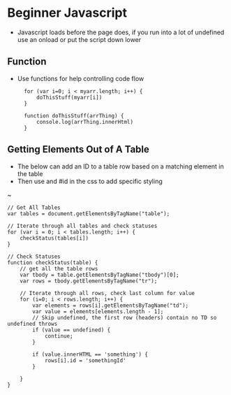 # Beginner Javascript #

* Javascript loads before the page does, if you run into a lot of undefined use an onload or put the script down lower

## Function ##
* Use functions for help controlling code flow

        for (var i=0; i < myarr.length; i++) {
            doThisStuff(myarr[i])
        }

        function doThisStuff(arrThing) {
            console.log(arrThing.innerHtml)
        }

## Getting Elements Out of A Table ##

* The below can add an ID to a table row based on a matching element in the table
* Then use and #id in the css to add specific styling

~

    // Get All Tables 
    var tables = document.getElementsByTagName("table");    

    // Iterate through all tables and check statuses
    for (var i = 0; i < tables.length; i++) {
        checkStatus(tables[i])
    }

    // Check Statuses
    function checkStatus(table) {
        // get all the table rows
        var tbody = table.getElementsByTagName("tbody")[0];
        var rows = tbody.getElementsByTagName("tr");

        // Iterate through all rows, check last column for value
        for (i=0; i < rows.length; i++) {
            var elements = rows[i].getElementsByTagName("td");
            var value = elements[elements.length - 1];
            // Skip undefined, the first row (headers) contain no TD so undefined throws
            if (value == undefined) {
                continue;
            }

            if (value.innerHTML == 'something') {
                rows[i].id = 'somethingId'
            }
            
        }
    }
